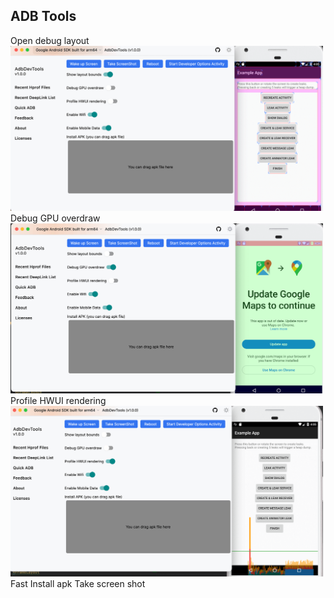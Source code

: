 ## ADB Tools

Open debug layout
<img width="500" src = "drawable/quick_adb_1.png">
Debug GPU overdraw
<img width="500" src ="drawable/quick_adb_3.png">
Profile HWUI rendering
<img width="500" src = "drawable/quick_adb_2.png">
Fast Install apk
Take screen shot
  
